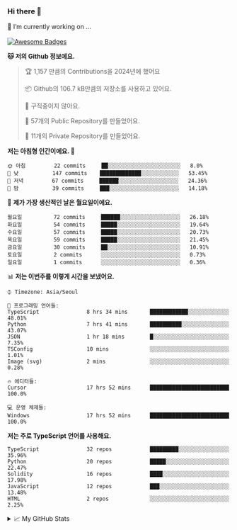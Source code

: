 ### Hi there 👋 
🔭 I’m currently working on ... </br></br>
[![Awesome Badges](https://img.shields.io/badge/Introduce-EN-green.svg)](https://github.com/tlatkdgus1/tlatkdgus1/blob/main/README.md.en)

<!--START_SECTION:waka-->
**🐱 저의 Github 정보에요.** 

> 🏆 1,157 만큼의 Contributions을 2024년에 했어요
 > 
> 📦 Github의 106.7 kB만큼의 저장소를 사용하고 있어요. 
 > 
> 🚫 구직중이지 않아요.
 > 
> 📜 57개의 Public Repository를 만들었어요. 
 > 
> 🔑 11개의 Private Repository를 만들었어요.  

**저는 아침형 인간이에요. 🐤** 

```text
🌞 아침         22 commits     ██░░░░░░░░░░░░░░░░░░░░░░░   8.0% 
🌆 낮　         147 commits    █████████████░░░░░░░░░░░░   53.45% 
🌃 저녁         67 commits     ██████░░░░░░░░░░░░░░░░░░░   24.36% 
🌙 밤　         39 commits     ███░░░░░░░░░░░░░░░░░░░░░░   14.18%

```
📅 **제가 가장 생산적인 날은 월요일이에요.** 

```text
월요일          72 commits     ██████░░░░░░░░░░░░░░░░░░░   26.18% 
화요일          54 commits     █████░░░░░░░░░░░░░░░░░░░░   19.64% 
수요일          57 commits     █████░░░░░░░░░░░░░░░░░░░░   20.73% 
목요일          59 commits     █████░░░░░░░░░░░░░░░░░░░░   21.45% 
금요일          30 commits     ██░░░░░░░░░░░░░░░░░░░░░░░   10.91% 
토요일          2 commits      ░░░░░░░░░░░░░░░░░░░░░░░░░   0.73% 
일요일          1 commits      ░░░░░░░░░░░░░░░░░░░░░░░░░   0.36%

```


📊 **저는 이번주를 이렇게 시간을 보냈어요.** 

```text
⌚︎ Timezone: Asia/Seoul

💬 프로그래밍 언어들: 
TypeScript               8 hrs 34 mins       ████████████░░░░░░░░░░░░░   48.01% 
Python                   7 hrs 41 mins       ██████████░░░░░░░░░░░░░░░   43.07% 
JSON                     1 hr 18 mins        █░░░░░░░░░░░░░░░░░░░░░░░░   7.35% 
TSConfig                 10 mins             ░░░░░░░░░░░░░░░░░░░░░░░░░   1.01% 
Image (svg)              2 mins              ░░░░░░░░░░░░░░░░░░░░░░░░░   0.28%

🔥 에디터들: 
Cursor                   17 hrs 52 mins      █████████████████████████   100.0%

💻 운영 체제들: 
Windows                  17 hrs 52 mins      █████████████████████████   100.0%

```

**저는 주로 TypeScript 언어를 사용해요.** 

```text
TypeScript               32 repos            █████████░░░░░░░░░░░░░░░░   35.96% 
Python                   20 repos            █████░░░░░░░░░░░░░░░░░░░░   22.47% 
Solidity                 16 repos            ████░░░░░░░░░░░░░░░░░░░░░   17.98% 
JavaScript               12 repos            ███░░░░░░░░░░░░░░░░░░░░░░   13.48% 
HTML                     2 repos             ░░░░░░░░░░░░░░░░░░░░░░░░░   2.25%

```



<!--END_SECTION:waka-->

<details>
<summary>📈 My GitHub Stats</summary>
<p align="center"> <img src="https://github-readme-stats.vercel.app/api?username=tlatkdgus1&show_icons=true" alt="tlatkdgus1" />
</details>

